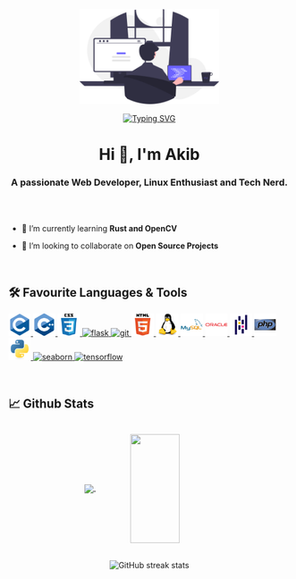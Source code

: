 
<div id="header" align="center">
  <!-- <img src="https://media.giphy.com/media/HwBlFQZFcAoUcPHZdX/giphy.gif" width="170" height="170"/> -->
    <img src="main.svg" width="250" height="170"/>
</div>

<div align='center'>

  [![Typing SVG](https://readme-typing-svg.herokuapp.com?color=7C76F7&lines=Welcome+To+My+Github+Profile)](https://git.io/typing-svg)

<h1 align="center">Hi 👋, I'm Akib</h1>


</div>


<h3 align="center">A passionate Web Developer, Linux Enthusiast and Tech Nerd.</h3>

<br><br>

<!-- - 🔭 I’m currently working on [Nautilus Actions and Scripts](https://github.com/Akib558/nautilus_actions) -->

- 🌱 I’m currently learning **Rust and OpenCV**

- 👯 I’m looking to collaborate on **Open Source Projects**


<br>

## 🛠️ Favourite Languages & Tools

<p align="left"> <a href="https://www.cprogramming.com/" target="_blank" rel="noreferrer"> <img src="https://raw.githubusercontent.com/devicons/devicon/master/icons/c/c-original.svg" alt="c" width="40" height="40"/> </a> <a href="https://www.w3schools.com/cpp/" target="_blank" rel="noreferrer"> <img src="https://raw.githubusercontent.com/devicons/devicon/master/icons/cplusplus/cplusplus-original.svg" alt="cplusplus" width="40" height="40"/> </a> <a href="https://www.w3schools.com/css/" target="_blank" rel="noreferrer"> <img src="https://raw.githubusercontent.com/devicons/devicon/master/icons/css3/css3-original-wordmark.svg" alt="css3" width="40" height="40"/> </a> <a href="https://flask.palletsprojects.com/" target="_blank" rel="noreferrer"> <img src="https://www.vectorlogo.zone/logos/pocoo_flask/pocoo_flask-icon.svg" alt="flask" width="40" height="40"/> </a> <a href="https://git-scm.com/" target="_blank" rel="noreferrer"> <img src="https://www.vectorlogo.zone/logos/git-scm/git-scm-icon.svg" alt="git" width="40" height="40"/> </a> <a href="https://www.w3.org/html/" target="_blank" rel="noreferrer"> <img src="https://raw.githubusercontent.com/devicons/devicon/master/icons/html5/html5-original-wordmark.svg" alt="html5" width="40" height="40"/> </a> <a href="https://www.linux.org/" target="_blank" rel="noreferrer"> <img src="https://raw.githubusercontent.com/devicons/devicon/master/icons/linux/linux-original.svg" alt="linux" width="40" height="40"/> </a> <a href="https://www.mysql.com/" target="_blank" rel="noreferrer"> <img src="https://raw.githubusercontent.com/devicons/devicon/master/icons/mysql/mysql-original-wordmark.svg" alt="mysql" width="40" height="40"/> </a> <a href="https://www.oracle.com/" target="_blank" rel="noreferrer"> <img src="https://raw.githubusercontent.com/devicons/devicon/master/icons/oracle/oracle-original.svg" alt="oracle" width="40" height="40"/> </a> <a href="https://pandas.pydata.org/" target="_blank" rel="noreferrer"> <img src="https://raw.githubusercontent.com/devicons/devicon/2ae2a900d2f041da66e950e4d48052658d850630/icons/pandas/pandas-original.svg" alt="pandas" width="40" height="40"/> </a> <a href="https://www.php.net" target="_blank" rel="noreferrer"> <img src="https://raw.githubusercontent.com/devicons/devicon/master/icons/php/php-original.svg" alt="php" width="40" height="40"/> </a> <a href="https://www.python.org" target="_blank" rel="noreferrer"> <img src="https://raw.githubusercontent.com/devicons/devicon/master/icons/python/python-original.svg" alt="python" width="40" height="40"/> </a> <a href="https://seaborn.pydata.org/" target="_blank" rel="noreferrer"> <img src="https://seaborn.pydata.org/_images/logo-mark-lightbg.svg" alt="seaborn" width="40" height="40"/> </a> <a href="https://www.tensorflow.org" target="_blank" rel="noreferrer"> <img src="https://www.vectorlogo.zone/logos/tensorflow/tensorflow-icon.svg" alt="tensorflow" width="40" height="40"/> </a> </p>


<br>

## 📈 Github Stats
<br>



<div align='center'>

<a href="https://github.com/anuraghazra/github-readme-stats">
  <img align="center" width='50%'  src="https://github-readme-stats.vercel.app/api?username=Akib558&show_icons=true&theme=vue" />
</a>
<a href="https://github.com/anuraghazra/convoychat">
  <img align="center" width='42%' height='195' src="https://github-readme-stats.vercel.app/api/top-langs/?username=Akib558&theme=vue&layout=compact" />
</a>



<br>
<br>

<!-- <a href="https://github.com/anuraghazra/github-readme-stats">
  <img align="center" style='width:100%' src="https://activity-graph.herokuapp.com/graph?username=Akib558&theme=github-light" />
</a>
<br>
<br> -->


![GitHub streak stats](https://github-readme-streak-stats.herokuapp.com/?user=Akib558&theme=vue)  


</div>


